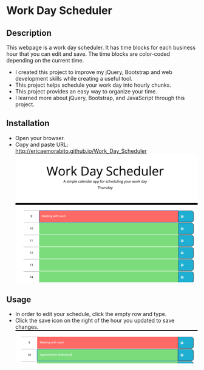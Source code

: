 # Work Day Scheduler

## Description

This webpage is a work day scheduler. It has time blocks for each business hour that you can edit and save. The time blocks are color-coded depending on the current time.
- I created this project to improve my jQuery, Bootstrap and web development skills while creating a useful tool.
- This project helps schedule your work day into hourly chunks.
- This project provides an easy way to organize your time.
- I learned more about jQuery, Bootstrap, and JavaScript through this project.

## Installation

- Open your browser.
- Copy and paste URL: http://ericaemorabito.github.io/Work_Day_Scheduler
![screenshot of schedule page with each hour in a row](./work_day_picture.png)

## Usage
- In order to edit your schedule, click the empty row and type.
- Click the save icon on the right of the hour you updated to save changes.
![screenshot of 9AM and 10AM time blocks with schedule typed in](./time_blocks.png)